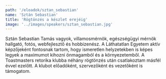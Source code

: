 ```yaml
---
path: '/eloadok/sztan_sebastian'
name: 'Sztán Sebastian'
title: 'Rögtönzés a készlet erejéig'
image: '../images/speakers/sztan_sebastian.jpg'
---
```


Sztán Sebastian Tamás vagyok, villamosmérnök, egészségügyi mérnök hallgató, fotós, webfejlesztő és hobbizenész. A Láthatatlan Egyetem aktív képzőjeként fontosnak tartom, hogy ismeretlen helyzetekben is képes legyek a maximumot kihozni önmagamból és a környezetemből. A Toastmasters retorika klubba néhány rögtönzés után csatlakoztam másfél évvel ezelőtt. A klubot előadóként, szervezőként és vezetőként is támogatom.

<!-- end -->
